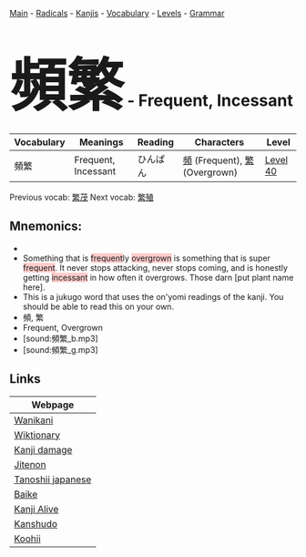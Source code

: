 <style> bigfont {font-size: 100px}</style>
[Main](../README.md) -
[Radicals](../radicals.md) -
[Kanjis](../kanjis.md) -
[Vocabulary](../vocabulary.md) -
[Levels](../levels.md) -
[Grammar](../grammar.md)
# <bigfont> 頻繁</bigfont> - Frequent, Incessant 

| Vocabulary | Meanings | Reading | Characters | Level |
| --- | --- | --- | --- | --- |
| 頻繁 | Frequent, Incessant | ひんぱん |  [頻](../kanjis/頻.md) (Frequent), [繁](../kanjis/繁.md) (Overgrown) | [Level 40](../levels/wk_level40.md) |

Previous vocab: [繁茂](繁茂.md) Next vocab: [繁殖](繁殖.md) 

## Mnemonics:

* 
* Something that is <span style="background-color:#ffcccb"> frequent</span>ly <span style="background-color:#ffcccb"> overgrown</span> is something that is super <span style="background-color:#ffcccb"> frequent</span>. It never stops attacking, never stops coming, and is honestly getting <span style="background-color:#ffcccb"> incessant</span> in how often it overgrows. Those darn [put plant name here].
* This is a jukugo word that uses the on'yomi readings of the kanji. You should be able to read this on your own.
* 頻, 繁
* Frequent, Overgrown
* [sound:頻繁_b.mp3]
* [sound:頻繁_g.mp3]


## Links 

| Webpage |
| --- |
| [Wanikani          ](https://www.wanikani.com/kanji/頻繁) |
| [Wiktionary        ](https://en.wiktionary.org/wiki/頻繁) |
| [Kanji damage      ](http://www.kanjidamage.com/kanji/search?utf8=✓&q=頻繁) |
| [Jitenon           ](https://jitenon.com/kanji/頻繁) |
| [Tanoshii japanese ](https://www.tanoshiijapanese.com/dictionary/kanji.cfm?k=頻繁) |
| [Baike             ](https://baike.baidu.com/item/頻繁) |
| [Kanji Alive       ](https://app.kanjialive.com/頻繁) |
| [Kanshudo          ](https://www.kanshudo.com/searchmn?q=頻繁) |
| [Koohii            ](https://kanji.koohii.com/study/kanji/頻繁) |
